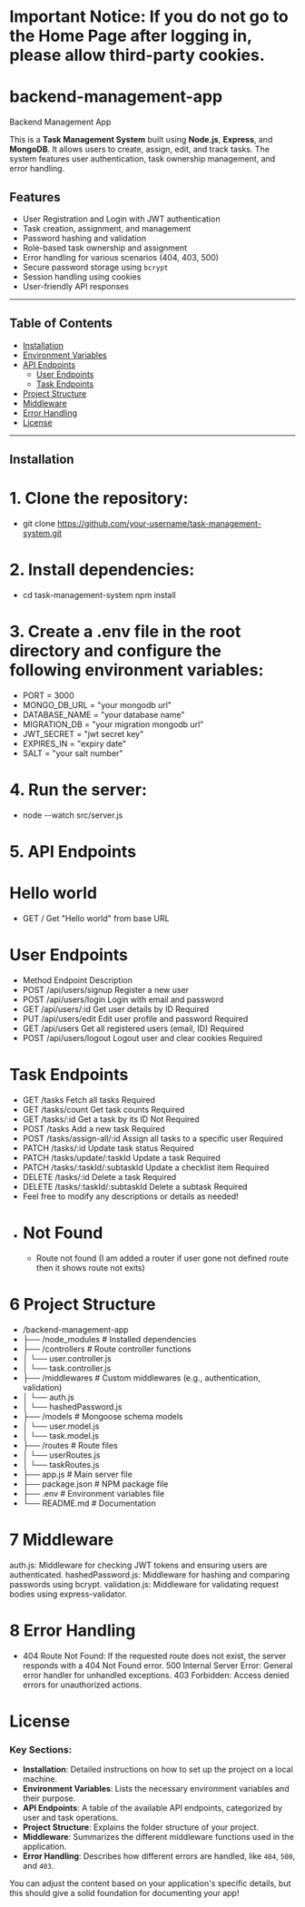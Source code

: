 # Important Notice: If you do not go to the Home Page after logging in, please allow third-party cookies.



# backend-management-app
Backend Management App


This is a **Task Management System** built using **Node.js**, **Express**, and **MongoDB**. It allows users to create, assign, edit, and track tasks. The system features user authentication, task ownership management, and error handling.

## Features

- User Registration and Login with JWT authentication
- Task creation, assignment, and management
- Password hashing and validation
- Role-based task ownership and assignment
- Error handling for various scenarios (404, 403, 500)
- Secure password storage using `bcrypt`
- Session handling using cookies
- User-friendly API responses

---

## Table of Contents

- [Installation](#installation)
- [Environment Variables](#environment-variables)
- [API Endpoints](#api-endpoints)
  - [User Endpoints](#user-endpoints)
  - [Task Endpoints](#task-endpoints)
- [Project Structure](#project-structure)
- [Middleware](#middleware)
- [Error Handling](#error-handling)
- [License](#license)

---

## Installation

 # 1. Clone the repository:

 - git clone https://github.com/your-username/task-management-system.git


 # 2. Install dependencies:
   
 - cd task-management-system
   npm install


# 3. Create a .env file in the root directory and configure the following environment variables:

- PORT = 3000
- MONGO_DB_URL = "your mongodb url"
- DATABASE_NAME = "your database name"
- MIGRATION_DB = "your migration mongodb url"
- JWT_SECRET = "jwt secret key"
- EXPIRES_IN = "expiry date"
- SALT = "your salt number"


# 4. Run the server:

 - node --watch src/server.js


# 5. API Endpoints 

  # Hello world
  - GET / Get "Hello world" from base URL

   
  # User Endpoints
   - Method	Endpoint	Description
   - POST	/api/users/signup	Register a new user
   - POST	/api/users/login	Login with email and password
   - GET	/api/users/:id	Get user details by ID Required
   - PUT	/api/users/edit	Edit user profile and password Required
   - GET	/api/users	Get all registered users (email, ID) Required
   - POST	/api/users/logout	Logout user and clear cookies Required
   

   # Task Endpoints        
   - GET	/tasks	Fetch all tasks	Required
   - GET	/tasks/count	Get task counts	Required
   - GET	/tasks/:id	Get a task by its ID	Not Required
   - POST	/tasks	Add a new task	Required
   - POST	/tasks/assign-all/:id	Assign all tasks to a specific user	Required
   - PATCH	/tasks/:id	Update task status	Required
   - PATCH	/tasks/update/:taskId	Update a task	Required
   - PATCH	/tasks/:taskId/:subtaskId	Update a checklist item	Required
   - DELETE	/tasks/:id	Delete a task	Required
   - DELETE	/tasks/:taskId/:subtaskId	Delete a subtask	Required
   - Feel free to modify any descriptions or details as needed!
- 
  # Not Found
   - Route not found (I am added a router if user gone not defined route then it shows route not exits)


# 6 Project Structure

  - /backend-management-app
-   ├── /node_modules         # Installed dependencies
-   ├── /controllers          # Route controller functions
-   │   └── user.controller.js
-   │   └── task.controller.js
-   ├── /middlewares          # Custom middlewares (e.g., authentication, validation)
-   │   └── auth.js
-   │   └── hashedPassword.js
-   ├── /models               # Mongoose schema models
-   │   └── user.model.js
-   │   └── task.model.js
-   ├── /routes               # Route files
-   │   └── userRoutes.js
-   │   └── taskRoutes.js
-   ├── app.js                # Main server file
-   ├── package.json          # NPM package file
-   ├── .env                  # Environment variables file
-   └── README.md             # Documentation




# 7 Middleware
auth.js: Middleware for checking JWT tokens and ensuring users are authenticated.
hashedPassword.js: Middleware for hashing and comparing passwords using bcrypt.
validation.js: Middleware for validating request bodies using express-validator.


# 8 Error Handling
- 404 Route Not Found: If the requested route does not exist, the server responds with a 404 Not Found error.
500 Internal Server Error: General error handler for unhandled exceptions.
403 Forbidden: Access denied errors for unauthorized actions.





# License

    
### Key Sections:
- **Installation**: Detailed instructions on how to set up the project on a local machine.
- **Environment Variables**: Lists the necessary environment variables and their purpose.
- **API Endpoints**: A table of the available API endpoints, categorized by user and task operations.
- **Project Structure**: Explains the folder structure of your project.
- **Middleware**: Summarizes the different middleware functions used in the application.
- **Error Handling**: Describes how different errors are handled, like `404`, `500`, and `403`.

You can adjust the content based on your application's specific details, but this should give a solid foundation for documenting your app!
